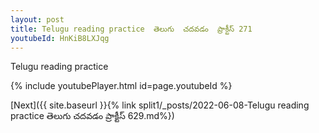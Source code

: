 ```yaml
---
layout: post
title: Telugu reading practice  తెలుగు  చదవడం  ప్రాక్టీస్ 271
youtubeId: HnKiB8LXJqg
---
```

 
 
Telugu reading practice
 
 
 
 
 


{% include youtubePlayer.html id=page.youtubeId %}
 
[Next]({{ site.baseurl }}{% link  split1/_posts/2022-06-08-Telugu reading practice  తెలుగు  చదవడం  ప్రాక్టీస్ 629.md%})
 
